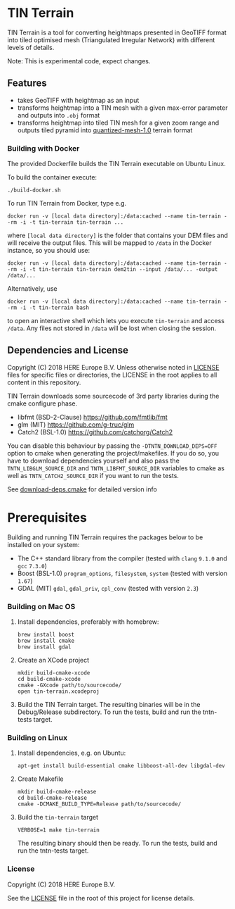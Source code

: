 # TIN Terrain
TIN Terrain is a tool for converting heightmaps presented in GeoTIFF format into tiled optimised mesh
(Triangulated Irregular Network) with different levels of details.

Note: This is experimental code, expect changes.


## Features

 * takes GeoTIFF with heightmap as an input
 * transforms heightmap into a TIN mesh with a given max-error parameter and
    outputs into `.obj` format
 * transforms heightmap into tiled TIN mesh for a given zoom range and
    outputs tiled pyramid into
    [quantized-mesh-1.0](https://github.com/AnalyticalGraphicsInc/quantized-mesh)
    terrain format


### Building with Docker
The provided Dockerfile builds the TIN Terrain executable on Ubuntu Linux.

To build the container execute:

```
./build-docker.sh
```

To run TIN Terrain from Docker, type e.g. 

    docker run -v [local data directory]:/data:cached --name tin-terrain --rm -i -t tin-terrain tin-terrain ...
	
where `[local data directory]` is the folder that contains your DEM files and will receive the output files. This will be mapped to `/data` in the Docker instance, so you should use:

    docker run -v [local data directory]:/data:cached --name tin-terrain --rm -i -t tin-terrain tin-terrain dem2tin --input /data/... -output /data/... 
	
Alternatively, use 
    
	docker run -v [local data directory]:/data:cached --name tin-terrain --rm -i -t tin-terrain bash 
	
to open an interactive shell which lets you execute `tin-terrain` and access `/data`. Any files not stored in `/data` will be lost when closing the session.
	


## Dependencies and License

Copyright (C) 2018 HERE Europe B.V.
Unless otherwise noted in [LICENSE](LICENSE) files for specific files or directories,
the LICENSE in the root applies to all content in this repository.

TIN Terrain downloads some sourcecode of 3rd party libraries during the cmake configure phase.

* libfmt (BSD-2-Clause) https://github.com/fmtlib/fmt
* glm (MIT) https://github.com/g-truc/glm
* Catch2 (BSL-1.0) https://github.com/catchorg/Catch2

You can disable this behaviour by passing the `-DTNTN_DOWNLOAD_DEPS=OFF` option to cmake when generating the project/makefiles.
If you do so, you have to download dependencies yourself and also pass the `TNTN_LIBGLM_SOURCE_DIR` and `TNTN_LIBFMT_SOURCE_DIR` variables to cmake
as well as `TNTN_CATCH2_SOURCE_DIR` if you want to run the tests.

See [download-deps.cmake](download-deps.cmake) for detailed version info

# Prerequisites

Building and running TIN Terrain requires the packages below to be installed on your system:

* The C++ standard library from the compiler (tested with `clang` `9.1.0` and `gcc` `7.3.0`)
* Boost (BSL-1.0) `program_options`, `filesystem`, `system` (tested with version `1.67`)
* GDAL (MIT) `gdal`, `gdal_priv`, `cpl_conv` (tested with version `2.3`)

### Building on Mac OS
1. Install dependencies, preferably with homebrew:
    ```
    brew install boost
    brew install cmake
    brew install gdal
    ```
2. Create an XCode project
    ```
    mkdir build-cmake-xcode
    cd build-cmake-xcode
    cmake -GXcode path/to/sourcecode/
    open tin-terrain.xcodeproj
    ```
3. Build the TIN Terrain target.
    The resulting binaries will be in the Debug/Release subdirectory.
    To run the tests, build and run the tntn-tests target.

### Building on Linux
1. Install dependencies, e.g. on Ubuntu:
    ```
    apt-get install build-essential cmake libboost-all-dev libgdal-dev
    ```
2. Create Makefile
    ```
    mkdir build-cmake-release
    cd build-cmake-release
    cmake -DCMAKE_BUILD_TYPE=Release path/to/sourcecode/
    ```
3. Build the `tin-terrain` target
    ```
    VERBOSE=1 make tin-terrain
    ```
    The resulting binary should then be ready.
    To run the tests, build and run the tntn-tests target.




### License

Copyright (C) 2018 HERE Europe B.V.

See the [LICENSE](LICENSE) file in the root of this project for license details.
